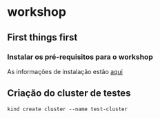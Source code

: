 # workshop

## First things first
### Instalar os pré-requisitos para o workshop
As informações de instalação estão [aqui](./tools/README.md)

## Criação do cluster de testes
```shell
kind create cluster --name test-cluster
```
